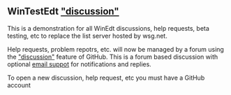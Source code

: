 ## WinTestEdt ["discussion"](https://github.com/WinTestEdt/WinTestEdt/discussions) 

This is a demonstration for all WinEdt discussions, help requests, beta testing, etc to replace the 
list server hosted by wsg.net.

Help requests, problem repotrs, etc. will now be managed by a forum using the ["discussion"](https://github.com/WinTestEdt/WinTestEdt/discussions) feature of GitHub.
This is a forum based discussion with optional [email suppot](https://github.com/WinTestEdt/WinTestEdt/discussions/12) for notifications and replies. 

To open a new discussion, help request, etc you must have a GitHub account

<!--
**WinTestEdt/WinTestEdt** is a ✨ _special_ ✨ repository because its `README.md` (this file) appears on your GitHub profile.

Here are some ideas to get you started:

- 🔭 I’m currently working on ...
- 🌱 I’m currently learning ...
- 👯 I’m looking to collaborate on ...
- 🤔 I’m looking for help with ...
- 💬 Ask me about ...
- 📫 How to reach me: ...
- 😄 Pronouns: ...
- ⚡ Fun fact: ...
-->
